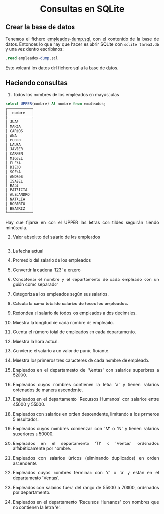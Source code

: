 <div align="justify">

# <div align="center">Consultas en SQLite</div>

## Crear la base de datos
Tenemos el fichero [empleados-dump.sql](empleados-dump.sql), con el contenido de la base de datos. Entonces lo que hay que hacer es abrir SQLite con ```sqlite tarea3.db``` y una vez dentro escribimos: 
```sql
.read empleados-dump.sql
```
Esto volcará los datos del fichero sql a la base de datos.

## Haciendo consultas

1. Todos los nombres de los empleados en mayúsculas
```sql
select UPPER(nombre) AS nombre from empleados;
┌───────────┐
│  nombre   │
├───────────┤
│ JUAN      │
│ MARíA     │
│ CARLOS    │
│ ANA       │
│ PEDRO     │
│ LAURA     │
│ JAVIER    │
│ CARMEN    │
│ MIGUEL    │
│ ELENA     │
│ DIEGO     │
│ SOFíA     │
│ ANDRéS    │
│ ISABEL    │
│ RAúL      │
│ PATRICIA  │
│ ALEJANDRO │
│ NATALIA   │
│ ROBERTO   │
│ BEATRIZ   │
└───────────┘
```
Hay que fijarse en con el UPPER las letras con tildes seguirán siendo minúscula.

2. Valor absoluto del salario de los empleados
```sql

```

3. La fecha actual

4. Promedio del salario de los empleados

5. Convertir la cadena '123' a entero

6. Concatenar el nombre y el departamento de cada empleado con un guión como separador

7. Categoriza a los empleados según sus salarios.

8. Calcula la suma total de salarios de todos los empleados.

9.  Redondea el salario de todos los empleados a dos decimales. 

10. Muestra la longitud de cada nombre de empleado.

11. Cuenta el número total de empleados en cada departamento.

12. Muestra la hora actual.

13. Convierte el salario a un valor de punto flotante.

14. Muestra los primeros tres caracteres de cada nombre de empleado.

15. Empleados en el departamento de 'Ventas' con salarios superiores a 52000.

16. Empleados cuyos nombres contienen la letra 'a' y tienen salarios ordenados de manera ascendente.

17. Empleados en el departamento 'Recursos Humanos' con salarios entre 45000 y 55000.

18. Empleados con salarios en orden descendente, limitando a los primeros 5 resultados.

19. Empleados cuyos nombres comienzan con 'M' o 'N' y tienen salarios superiores a 50000.

20. Empleados en el departamento 'TI' o 'Ventas' ordenados alfabéticamente por nombre.

21. Empleados con salarios únicos (eliminando duplicados) en orden ascendente.

22. Empleados cuyos nombres terminan con 'o' o 'a' y están en el departamento 'Ventas'.

23. Empleados con salarios fuera del rango de 55000 a 70000, ordenados por departamento.

24. Empleados en el departamento 'Recursos Humanos' con nombres que no contienen la letra 'e'.


</div>